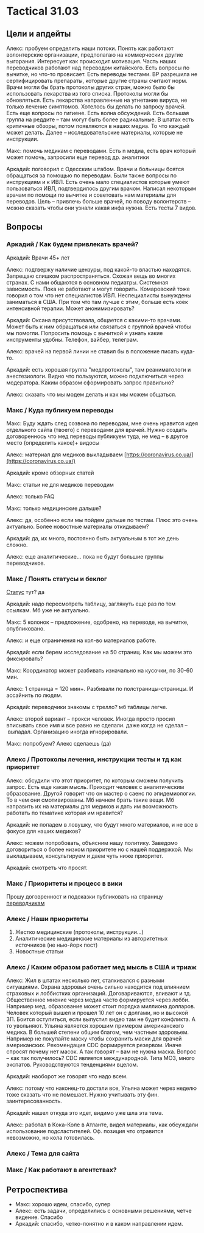 # Tactical 31.03

## Цели и апдейты

Алекс: пробуем определить наши потоки. Понять как работают волонтерские организации, предполагаю на коммерческих другие выгорания. Интересует как происходит мотивация. Часть наших переводчиков работают над переводом китайского. Есть вопросы по вычитке, но что-то провисает. Есть переводы тестами. ВР разрешила не сертифицировать препараты, которые другие страны считают норм. Врачи могли бы брать протоколы других стран, можно было бы использовать лекарства из того списка. Протоколы могли бы обновляться. Есть лекарства направленные на угнетание вируса, не только лечение симптомов. Хотелось бы делать по запросу врачей. Есть еще вопросы по гигиене. Есть волна обсуждений. Есть большая группа на реддите – там могут быть более радикальные. В штатах есть критичные обзоры, потом появляются в наших медиа. То что каждый может делать. Далее – исследовательские материалы, которые не инструкции.

Макс: помочь медикам с переводами. Есть n медиа, есть врач который может помочь, запросили еще перевод др. аналитики

Аркадий: поговорил с Одесским штабом. Врачи и больницы боятся обращаться за помощью по переводам. Были также вопросы по инструкциям и к ИВЛ. Есть очень мало специалистов которые умеют пользоваться ИВЛ, подтвердилось другим врачом. Написал некоторым врачам по помощи по вычитке и советовать нам материалы для переводов. Цель – привлечь больше врачей, по поводу волонтерств – можно сказать чтобы они узнали какая инфа нужна. Есть тесты 7 видов.

## Вопросы

### Аркадий / Как будем привлекать врачей?

Аркадий: Врачи 45+ лет

Алекс: подтвержу наличие цензуры, под какой-то властью находятся. Запрещаю слишком распространяться. Схожая вещь во многих странах. С нами общаются в основном педиатры. Системная зависимость. Пока не работают и могут говорить. Комаровский тоже говорил о том что нет специалистов ИВЛ. Неспециалисты вынуждены заниматься в США. При том что там лучше с этим, больше есть коек интенсивной терапии. Может анонимизировать?

Аркадий: Оксана присутствовала, общается с какими-то врачами. Может быть к ним обращаться или связаться с группой врачей чтобы мы помогли. Попросить помощь с вычиткой и узнать какие инструменты удобны. Телефон, вайбер, телеграм. 

Алекс: врачей на первой линии не ставил бы в положение писать куда-то.

Аркадий: есть хорошая группа "медпротоколы", там реаниматологи и анестезиологи. Видно что пользуются, можно подключиться через модератора. Каким образом сформировать запрос правильно?

Алекс: сказать что мы модем делать и как мы можем общаться.

### Макс / Куда публикуем переводы

Макс: Буду ждать след созвона по переводам, мне очень нравится идея отдельного сайта \(твоего\) с переводами для врачей. Нужно создать договореннось что мед переводы публикуем туда, не мед – в другое место \(определить какое\)+ видосы

Алекс: материал для медиков выкладываем [https://coronavirus.co.ua/](https://coronavirus.co.ua/) 

Аркадий: кроме обзорных статей

Макс: статьи не для медиков переводим

Алекс: только FAQ

Макс: только медицинские дальше?

Алекс: да, особенно если мы пойдем дальше по тестам. Плюс это очень актуально. Более новостные материалы откидываем?

Аркадий: да, их много, постоянно быть актуальным в тот же день сложно.

Алекс: еще аналитические... пока не будут большие группы переводчиков. 

### Макс / Понять статусы и беклог

[Статус](https://docs.google.com/spreadsheets/d/1y3mJShRwaG7Km6fCljnaong7L4zP73Xy22Z6hrm5iwY/edit#gid=0) тут? да

Аркадий: надо пересмотреть таблицу, заглянуть еще раз по тем ссылкам. Мб уже не актуально.

Макс: 5 колонок – предложение, одобрено, на переводе, на вычитке, опубликовано. 

Алекс: и еще ограничения на кол-во материалов работе.

Аркадий: если берем исследование на 50 страниц. Как мы можем это фиксировать?

Макс: Координатор может разбивать изначально на кусочки, по 30-60 мин. 

Алекс: 1 страница = 120 мин+. Разбивали по полстраницы-страницы. И ассайнить по людям.

Аркадий: переводчики знакомы с трелло? мб таблицы легче.

Алекс: второй вариант – прокси человек. Иногда просто просил вписывать свое имя и все равно не сделали. даже когда не сделал – выпадал. Организацию иногда игнорировали. 

Макс: попробуем? Алекс сделаешь \(да\)

### Алекс / Протоколы лечения, инструкции тесты и тд как приоритет

Алекс: обсудили что этот приоритет, по которым сможем получить запрос. Есть еще какая мысль. Приходит человек с аналитическим образование. Другой говорит что он мастер о саенс по эпидемиологии. То в чем они смотивированы. Мб начнем брать такие вещи. Мб направить их на материалы для медиков и дать им возможность работать по тематике которая им нравится?

Аркадий: не попадем в ловушку, что будут много материалов, и не все в фокусе для наших медиков? 

Алекс: можем попробовать, объясним нашу политику. Заведомо договориться о более низком приоритете но с нашей поддержкой. Мы выкладываем, консультируем и даем чуть ниже приоритет. 

Аркадий: смотреть что просят.

### Макс / Приоритеты и процесс в вики 

Прошу договренност и подсказки публиковать на страницу [переводчикам](./)

### Алекс / Наши приоритеты

1. Жестко медицинские \(протоколы, инструкции...\)
2. Аналитические медицинские материалы из авторитетных источников \(не нью-йорк пост\)
3. Новостные статьи

### Алекс / Каким образом работает мед мысль в США и триаж

Алекс: Жил в штатах несколько лет, сталкивался с разными ситуациями. Охрана здоровья очень сильно находится под влиянием страховых и лоббистких организаций. Договариваются, вливают и тд. Общественное мнение через медиа часто формируется через лобби. Например мед. образование может стоит порядка миллиона долларов. Человек который вышел и прошел 10 лет он с долгами, но и высокой ЗП. Боится оступиться, если выпустил видео там не будет конфликта. А то увольняют. Ульяна является хорошим примером американского медика. В большей степени общим благом, чем частным здоровьем. Например не покупайте маску чтобы сохранить маски для врачей американских. Рекомендация CDC формируется резервом. Иначе спросят почему нет масок. А так говорят – вам не нужна маска. Вопрос – как так получилось? CDC является международной. Типа МОЗ, много экспатов. Руководствуются тенденциями вцелом.

Аркадий: наоборот же говорят что надо всем.

Алекс: потому что наконец-то достали все, Ульяна может через неделю тоже сказать что не помешает. Нужно учитывать эту фин. заинтересованность.

Аркадий: нашел откуда это идет, видимо уже шла эта тема.

Алекс: работал в Кока-Коле в Атланте, видел материалы, как обсуждали использование подсластителей. Оф. позиция что отравится невозможно, но кола готовилась.

### Алекс / Тема для  сайта

### Макс / Как работают в агентствах?

## Ретроспектива

* Макс: хорошо идем, спасибо, супер
* Алекс: есть задачи, определились с основными решениями, четче видение. Спасибо
* Аркадий: спасибо, четко-понятно и в каком направлении идем. 

